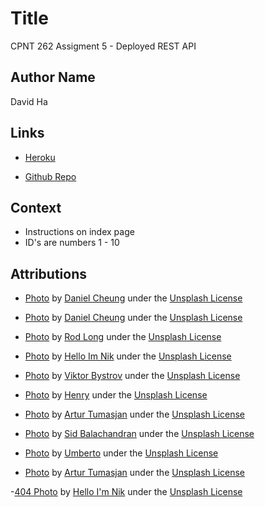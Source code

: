 # Title

CPNT 262 Assigment 5 - Deployed REST API

## Author Name

David Ha

## Links

- [Heroku](https://sait-cpnt262-a5-david.herokuapp.com)

- [Github Repo](https://github.com/boostha/cpnt262-a5)

## Context

- Instructions on index page
- ID's are numbers 1 - 10

## Attributions

- [Photo](https://unsplash.com/photos/cPF2nlWcMY4) by [Daniel Cheung](https://unsplash.com/@danielkcheung) under the [Unsplash License](https://unsplash.com/license)

- [Photo](https://unsplash.com/photos/ZqqlOZyGG7g) by [Daniel Cheung](https://unsplash.com/@danielkcheung) under the [Unsplash License](https://unsplash.com/license)

- [Photo](https://unsplash.com/photos/ml2F5o0nLh8) by [Rod Long](https://unsplash.com/@rodlong) under the [Unsplash License](https://unsplash.com/license)

- [Photo](https://unsplash.com/photos/8yCmQODY2SY) by [Hello Im Nik](https://unsplash.com/@helloimnik) under the [Unsplash License](https://unsplash.com/license)

- [Photo](https://unsplash.com/photos/eTTlZWec6fw) by [Viktor Bystrov](https://unsplash.com/@xokvictor) under the [Unsplash License](https://unsplash.com/license)

- [Photo](https://unsplash.com/photos/QfOBbZcHZBw) by [Henry](https://unsplash.com/@hurnyh) under the [Unsplash License](https://unsplash.com/license)

- [Photo](https://unsplash.com/photos/42l3tjsJGyw) by [Artur Tumasjan](https://unsplash.com/@arturtumasjan) under the [Unsplash License](https://unsplash.com/license)

- [Photo](https://unsplash.com/photos/zfbAvm3ocz4) by [Sid Balachandran](https://unsplash.com/@itookthose) under the [Unsplash License](https://unsplash.com/license)

- [Photo](https://unsplash.com/photos/G3eUb_ilKj0) by [Umberto](https://unsplash.com/@umby) under the [Unsplash License](https://unsplash.com/license)

- [Photo](https://unsplash.com/photos/lBCpc87rtKo) by [Artur Tumasjan](https://unsplash.com/@arturtumasjan) under the [Unsplash License](https://unsplash.com/license)

-[404 Photo](https://unsplash.com/photos/fDaUCTp28dA) by [Hello I'm Nik](https://unsplash.com/@helloimnik) under the [Unsplash License](https://unsplash.com/license)


